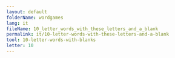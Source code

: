 ```yaml
---
layout: default
folderName: wordgames
lang: it
fileName: 10_letter_words_with_these_letters_and_a_blank
permalink: it/10-letter-words-with-these-letters-and-a-blank
tool: 10-letter-words-with-blanks
letter: 10
---
```


